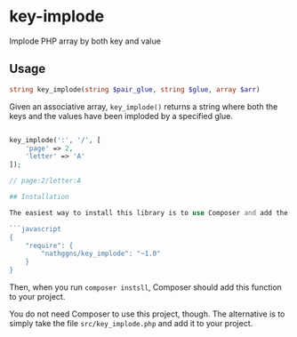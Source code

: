 key-implode
===========

Implode PHP array by both key and value

## Usage

```php
string key_implode(string $pair_glue, string $glue, array $arr)
```

Given an associative array, `key_implode()` returns a string where both the keys and the values have been imploded by a specified glue.

```php

key_implode(':', '/', [
    'page' => 2,
    'letter' => 'A'
]);

// page:2/letter:A

## Installation

The easiest way to install this library is to use Composer and add the following to your project's `composer.json`.

```javascript
{
    "require": {
        "nathggns/key_implode": "~1.0"
    }
}
```

Then, when you run `composer instsll`, Composer should add this function to your project.

You do not need Composer to use this project, though. The alternative is to simply take the file `src/key_implode.php` and add it to your project.